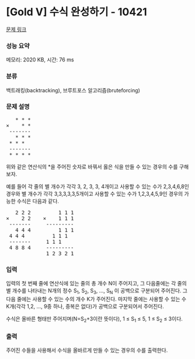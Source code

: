 # [Gold V] 수식 완성하기 - 10421 

[문제 링크](https://www.acmicpc.net/problem/10421) 

### 성능 요약

메모리: 2020 KB, 시간: 76 ms

### 분류

백트래킹(backtracking), 브루트포스 알고리즘(bruteforcing)

### 문제 설명

<pre>   * * *
×    * *
 -------
   * * *
 * * *
 -------
 * * * *
</pre>

<p>위와 같은 연산식의 *을 주어진 숫자로 바꿔서 옳은 식을 만들 수 있는 경우의 수를 구해보자.</p>

<p>예를 들어 각 줄의 별 개수가 각각 3, 2, 3, 3, 4개이고 사용할 수 있는 수가 2,3,4,6,8인 경우와 별 개수가 각각 3,3,3,3,3,5개이고 사용할 수 있는 수가 1,2,3,4,5,9인 경우의 가능한 수식은 다음과 같다.</p>

<pre>   2 2 2         1 1 1
×    2 2    ×    1 1 1
 -------     ---------
   4 4 4         1 1 1
 4 4 4         1 1 1
 -------     1 1 1 
 4 8 8 4     ---------
             1 2 3 2 1</pre>

### 입력 

 <p>입력의 첫 번째 줄에 연산식에 있는 줄의 총 개수 N이 주어지고, 그 다음줄에는 각 줄의 별 개수를 나타내는 N개의 정수 S<sub>1</sub>, S<sub>2</sub>, S<sub>3</sub>, …, S<sub>N</sub> 이 공백으로 구분되어 주어진다. 그 다음 줄에는 사용할 수 있는 수의 개수 K가 주어진다. 마지막 줄에는 사용할 수 있는 수 K개(각각 1,2, …, 9중 하나, 중복은 없다)가 공백으로 구분되어서 주어진다.</p>

<p>수식은 올바른 형태만 주어지며(N=S<sub>2</sub>+3이란 뜻이다), 1 ≤ S<sub>1</sub> ≤ 5, 1 ≤ S<sub>2</sub> ≤ 3이다.</p>

### 출력 

 <p>주어진 수들을 사용해서 수식을 올바르게 만들 수 있는 경우의 수를 출력한다.</p>

